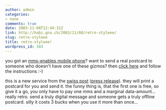 ```yaml
---
author: admin
categories:
- none
comments: true
date: 2003-11-08T12:44:31Z
link: http://habi.gna.ch/2003/11/08/retro-styleee/
slug: retro-styleee
title: retro-styleee!
wordpress_id: 343
---
```


you got an [mms-enables mobile phone](http://mobile.sunrise.ch/mms.htm)?
want to send a real postcard to someone who doesn't have one of these gizmos?
then [click here](http://vas1.rixxo.biz/spc/index_de.html) and follow the instructions :-)

this is a new service from the [swiss post](https://spc.swisspostnet.com/global/home.jsp) ([press release](http://www.swisspost.com/SiteOnLine/EN/Accueil/1,1727,15340,00.html)). they will print a postcard for you and send it.
the funny thing is, that the first one is free, so give it a go, you only have to pay one mms and a marginal data-amount...
really retro. send a truly digital message and someone gets a truly offline postcard.
silly it costs 3 bucks when you use it more than once...
